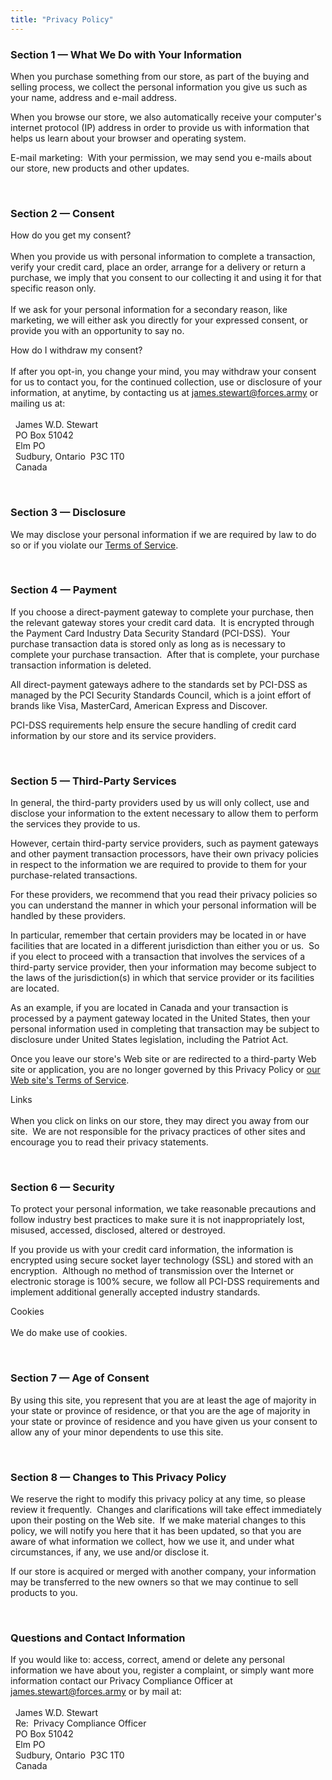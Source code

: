 ```yaml
---
title: "Privacy Policy"
---
```


<h3 id="section-1-what-we-do-with-your-information">
  Section 1 &#8212; What We Do with Your Information
</h3>
<p>
  When you purchase something from our store, as part of the buying and selling process, we collect the personal information you give us such as your name,
  address and e-mail address.
</p>
<p>
  When you browse our store, we also automatically receive your computer's internet protocol (IP) address in order to provide us with information that helps us
  learn about your browser and operating system.
</p>
<p>
  E-mail marketing:&nbsp; With your permission, we may send you e-mails about our store, new products and other updates.
</p>
<p>
  &nbsp;
</p>
<h3 id="section-2-consent">
  Section 2 &#8212; Consent
</h3>
<p>
  How do you get my consent?<br />
  &nbsp;<br />
  When you provide us with personal information to complete a transaction, verify your credit card, place an order, arrange for a delivery or return a purchase,
  we imply that you consent to our collecting it and using it for that specific reason only.<br />
  &nbsp;<br />
  If we ask for your personal information for a secondary reason, like marketing, we will either ask you directly for your expressed consent, or provide you
  with an opportunity to say no.
</p>
<p>
  How do I withdraw my consent?<br />
  &nbsp;<br />
  If after you opt-in, you change your mind, you may withdraw your consent for us to contact you, for the continued collection, use or disclosure of your
  information, at anytime, by contacting us at <a href="mailto:james.stewart@forces.army" rel="me" target="_blank" title="">james.stewart@forces.army</a> or
  mailing us at:<br />
  &nbsp;<br />
  &nbsp; James W.D. Stewart<br />
  &nbsp; PO Box 51042<br />
  &nbsp; Elm PO<br />
  &nbsp; Sudbury, Ontario&nbsp; P3C 1T0<br />
  &nbsp; Canada
</p>
<p>
  &nbsp;
</p>
<h3 id="section-3-disclosure">
  Section 3 &#8212; Disclosure
</h3>
<p>
  We may disclose your personal information if we are required by law to do so or if you violate our
  <a href="{{ site.url }}/terms-and-conditions" rel="me" title="Terms and Conditions">Terms of Service</a>.
</p>
<p>
  &nbsp;
</p>
<h3 id="section-4-payment">
  Section 4 &#8212; Payment
</h3>
<p>
  If you choose a direct-payment gateway to complete your purchase, then the relevant gateway stores your credit card data.&nbsp; It is encrypted through the
  Payment Card Industry Data Security Standard (PCI-DSS).&nbsp; Your purchase transaction data is stored only as long as is necessary to complete your purchase
  transaction.&nbsp; After that is complete, your purchase transaction information is deleted.
</p>
<p>
  All direct-payment gateways adhere to the standards set by PCI-DSS as managed by the PCI Security Standards Council, which is a joint effort of brands like
  Visa, MasterCard, American Express and Discover.
</p>
<p>
  PCI-DSS requirements help ensure the secure handling of credit card information by our store and its service providers.
</p>
<p>
  &nbsp;
</p>
<h3 id="section-5-third-party-services">
  Section 5 &#8212; Third-Party Services
</h3>
<p>
  In general, the third-party providers used by us will only collect, use and disclose your information to the extent necessary to allow them to perform the
  services they provide to us.
</p>
<p>
  However, certain third-party service providers, such as payment gateways and other payment transaction processors, have their own privacy policies in respect
  to the information we are required to provide to them for your purchase-related transactions.
</p>
<p>
  For these providers, we recommend that you read their privacy policies so you can understand the manner in which your personal information will be handled by
  these providers.
</p>
<p>
  In particular, remember that certain providers may be located in or have facilities that are located in a different jurisdiction than either you or us.&nbsp;
  So if you elect to proceed with a transaction that involves the services of a third-party service provider, then your information may become subject to the
  laws of the jurisdiction(s) in which that service provider or its facilities are located.
</p>
<p>
  As an example, if you are located in Canada and your transaction is processed by a payment gateway located in the United States, then your personal
  information used in completing that transaction may be subject to disclosure under United States legislation, including the Patriot Act.
</p>
<p>
  Once you leave our store's Web site or are redirected to a third-party Web site or application, you are no longer governed by this Privacy Policy or
  <a href="{{ site.url }}/terms-and-conditions" rel="me" title="Terms and Conditions">our Web site's Terms of Service</a>.
</p>
<p>
  Links<br />
  &nbsp;<br />
  When you click on links on our store, they may direct you away from our site.&nbsp; We are not responsible for the privacy practices of other sites and
  encourage you to read their privacy statements.
</p>
<p>
  &nbsp;
</p>
<h3 id="section-6-security">
  Section 6 &#8212; Security
</h3>
<p>
  To protect your personal information, we take reasonable precautions and follow industry best practices to make sure it is not inappropriately lost, misused,
  accessed, disclosed, altered or destroyed.
</p>
<p>
  If you provide us with your credit card information, the information is encrypted using secure socket layer technology (SSL) and stored with an
  encryption.&nbsp; Although no method of transmission over the Internet or electronic storage is 100% secure, we follow all PCI-DSS requirements and implement
  additional generally accepted industry standards.
</p>
<p>
  Cookies<br />
  &nbsp;<br />
  We do make use of cookies.
</p>
<p>
  &nbsp;
</p>
<h3 id="section-7-age-of-consent">
  Section 7 &#8212; Age of Consent
</h3>
<p>
  By using this site, you represent that you are at least the age of majority in your state or province of residence, or that you are the age of majority in
  your state or province of residence and you have given us your consent to allow any of your minor dependents to use this site.
</p>
<p>
  &nbsp;
</p>
<h3 id="section-8-changes-to-this-privacy-policy">
  Section 8 &#8212; Changes to This Privacy Policy
</h3>
<p>
  We reserve the right to modify this privacy policy at any time, so please review it frequently.&nbsp; Changes and clarifications will take effect immediately
  upon their posting on the Web site.&nbsp; If we make material changes to this policy, we will notify you here that it has been updated, so that you are aware
  of what information we collect, how we use it, and under what circumstances, if any, we use and/or disclose it.
</p>
<p>
  If our store is acquired or merged with another company, your information may be transferred to the new owners so that we may continue to sell products to
  you.
</p>
<p>
  &nbsp;
</p>
<h3 id="questions-and-contact-information">
  Questions and Contact Information
</h3>
<p>
  If you would like to: access, correct, amend or delete any personal information we have about you, register a complaint, or simply want more information
  contact our Privacy Compliance Officer at <a href="mailto:james.stewart@forces.army" rel="me" target="_blank" title="">james.stewart@forces.army</a> or by
  mail at:<br />
  &nbsp;<br />
  &nbsp; James W.D. Stewart<br />
  &nbsp; Re:&nbsp; Privacy Compliance Officer<br />
  &nbsp; PO Box 51042<br />
  &nbsp; Elm PO<br />
  &nbsp; Sudbury, Ontario&nbsp; P3C 1T0<br />
  &nbsp; Canada
</p>
